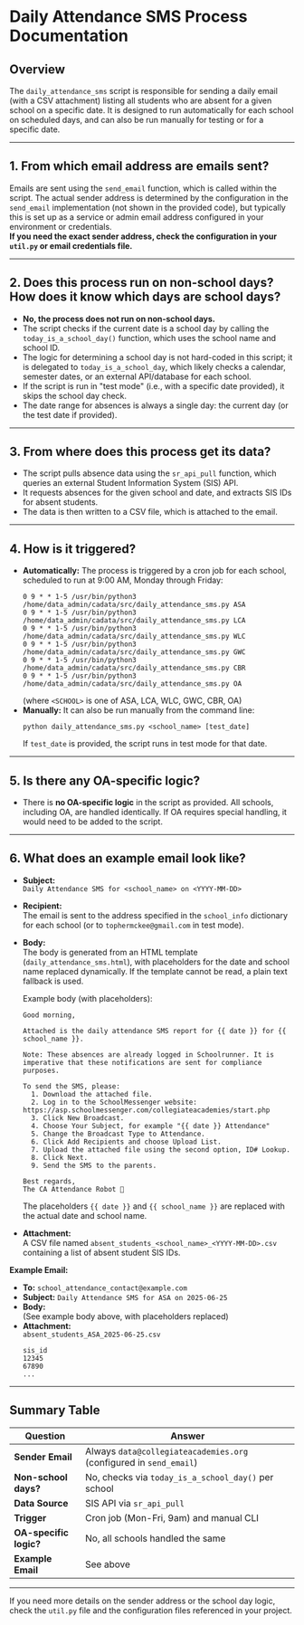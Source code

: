 # Daily Attendance SMS Process Documentation

## Overview

The `daily_attendance_sms` script is responsible for sending a daily email (with a CSV attachment) listing all students who are absent for a given school on a specific date. It is designed to run automatically for each school on scheduled days, and can also be run manually for testing or for a specific date.

---

## 1. From which email address are emails sent?

Emails are sent using the `send_email` function, which is called within the script. The actual sender address is determined by the configuration in the `send_email` implementation (not shown in the provided code), but typically this is set up as a service or admin email address configured in your environment or credentials.  
**If you need the exact sender address, check the configuration in your `util.py` or email credentials file.**

---

## 2. Does this process run on non-school days? How does it know which days are school days?

- **No, the process does not run on non-school days.**
- The script checks if the current date is a school day by calling the `today_is_a_school_day()` function, which uses the school name and school ID.
- The logic for determining a school day is not hard-coded in this script; it is delegated to `today_is_a_school_day`, which likely checks a calendar, semester dates, or an external API/database for each school.
- If the script is run in "test mode" (i.e., with a specific date provided), it skips the school day check.
- The date range for absences is always a single day: the current day (or the test date if provided).

---

## 3. From where does this process get its data?

- The script pulls absence data using the `sr_api_pull` function, which queries an external Student Information System (SIS) API.
- It requests absences for the given school and date, and extracts SIS IDs for absent students.
- The data is then written to a CSV file, which is attached to the email.

---

## 4. How is it triggered?

- **Automatically:** The process is triggered by a cron job for each school, scheduled to run at 9:00 AM, Monday through Friday:
  ```
  0 9 * * 1-5 /usr/bin/python3 /home/data_admin/cadata/src/daily_attendance_sms.py ASA
  0 9 * * 1-5 /usr/bin/python3 /home/data_admin/cadata/src/daily_attendance_sms.py LCA
  0 9 * * 1-5 /usr/bin/python3 /home/data_admin/cadata/src/daily_attendance_sms.py WLC
  0 9 * * 1-5 /usr/bin/python3 /home/data_admin/cadata/src/daily_attendance_sms.py GWC
  0 9 * * 1-5 /usr/bin/python3 /home/data_admin/cadata/src/daily_attendance_sms.py CBR
  0 9 * * 1-5 /usr/bin/python3 /home/data_admin/cadata/src/daily_attendance_sms.py OA
  ```
  (where `<SCHOOL>` is one of ASA, LCA, WLC, GWC, CBR, OA)
- **Manually:** It can also be run manually from the command line:
  ```
  python daily_attendance_sms.py <school_name> [test_date]
  ```
  If `test_date` is provided, the script runs in test mode for that date.

---

## 5. Is there any OA-specific logic?

- There is **no OA-specific logic** in the script as provided. All schools, including OA, are handled identically. If OA requires special handling, it would need to be added to the script.

---

## 6. What does an example email look like?

- **Subject:**  
  `Daily Attendance SMS for <school_name> on <YYYY-MM-DD>`
- **Recipient:**  
  The email is sent to the address specified in the `school_info` dictionary for each school (or to `tophermckee@gmail.com` in test mode).
- **Body:**  
  The body is generated from an HTML template (`daily_attendance_sms.html`), with placeholders for the date and school name replaced dynamically. If the template cannot be read, a plain text fallback is used.
  
  Example body (with placeholders):
  
      Good morning,
      
      Attached is the daily attendance SMS report for {{ date }} for {{ school_name }}.
      
      Note: These absences are already logged in Schoolrunner. It is imperative that these notifications are sent for compliance purposes.
      
      To send the SMS, please:
        1. Download the attached file.
        2. Log in to the SchoolMessenger website: https://asp.schoolmessenger.com/collegiateacademies/start.php
        3. Click New Broadcast.
        4. Choose Your Subject, for example "{{ date }} Attendance"
        5. Change the Broadcast Type to Attendance.
        6. Click Add Recipients and choose Upload List.
        7. Upload the attached file using the second option, ID# Lookup.
        8. Click Next.
        9. Send the SMS to the parents.
      
      Best regards,
      The CA Attendance Robot 🤖

  The placeholders `{{ date }}` and `{{ school_name }}` are replaced with the actual date and school name.
- **Attachment:**  
  A CSV file named `absent_students_<school_name>_<YYYY-MM-DD>.csv` containing a list of absent student SIS IDs.

**Example Email:**

- **To:** `school_attendance_contact@example.com`
- **Subject:** `Daily Attendance SMS for ASA on 2025-06-25`
- **Body:**  
  (See example body above, with placeholders replaced)
- **Attachment:**  
  `absent_students_ASA_2025-06-25.csv`
  ```
  sis_id
  12345
  67890
  ...
  ```

---

## Summary Table

| Question | Answer |
|----------|--------|
| **Sender Email** | Always `data@collegiateacademies.org` (configured in `send_email`) |
| **Non-school days?** | No, checks via `today_is_a_school_day()` per school |
| **Data Source** | SIS API via `sr_api_pull` |
| **Trigger** | Cron job (Mon-Fri, 9am) and manual CLI |
| **OA-specific logic?** | No, all schools handled the same |
| **Example Email** | See above |

---

If you need more details on the sender address or the school day logic, check the `util.py` file and the configuration files referenced in your project.
